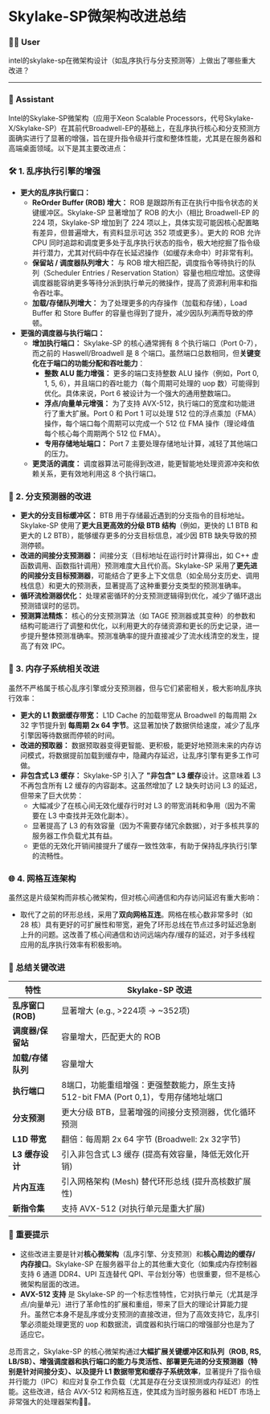 # Skylake-SP微架构改进总结

### 🧑‍💻 User

intel的skylake-sp在微架构设计（如乱序执行与分支预测等）上做出了哪些重大改进？

---

### 🤖 Assistant

Intel的Skylake-SP微架构（应用于Xeon Scalable Processors，代号Skylake-X/Skylake-SP）在其前代Broadwell-EP的基础上，在乱序执行核心和分支预测方面确实进行了显著的增强，旨在提升指令级并行度和整体性能，尤其是在服务器和高端桌面领域。以下是其主要改进点：

### 🛠 1. 乱序执行引擎的增强
*   **更大的乱序执行窗口：**
    *   **ReOrder Buffer (ROB) 增大：** ROB 是跟踪所有正在执行中指令状态的关键缓冲区。Skylake-SP 显著增加了 ROB 的大小（相比 Broadwell-EP 的 224 项，Skylake-SP 增加到了 224 项以上，具体实现可能因核心配置略有差异，但普遍增大，有资料显示可达 352 项或更多）。更大的 ROB 允许 CPU 同时追踪和调度更多处于乱序执行状态的指令，极大地挖掘了指令级并行潜力，尤其对代码中存在长延迟操作（如缓存未命中）时非常有利。
    *   **保留站 / 调度器队列增大：** 与 ROB 增大相匹配，调度指令等待执行的队列（Scheduler Entries / Reservation Station）容量也相应增加。这使得调度器能容纳更多等待分派到执行单元的微操作，提高了资源利用率和指令吞吐率。
    *   **加载/存储队列增大：** 为了处理更多的内存操作（加载和存储），Load Buffer 和 Store Buffer 的容量也得到了提升，减少因队列满而导致的停顿。
*   **更强的调度器与执行端口：**
    *   **增加执行端口：** Skylake-SP 的核心通常拥有 8 个执行端口（Port 0-7），而之前的 Haswell/Broadwell 是 8 个端口。虽然端口总数相同，但**关键变化在于端口的功能分配和吞吐能力**：
        *   **整数 ALU 能力增强：** 更多的端口支持整数 ALU 操作（例如，Port 0, 1, 5, 6），并且端口的吞吐能力（每个周期可处理的 uop 数）可能得到优化。具体来说，Port 6 被设计为一个强大的通用整数端口。
        *   **浮点/向量单元增强：** 为了支持 AVX-512，执行端口的宽度和功能进行了重大扩展。Port 0 和 Port 1 可以处理 512 位的浮点乘加（FMA）操作，每个端口每个周期可以完成一个 512 位 FMA 操作（理论峰值每个核心每个周期两个 512 位 FMA）。
        *   **专用存储地址端口：** Port 7 主要处理存储地址计算，减轻了其他端口的压力。
    *   **更灵活的调度：** 调度器算法可能得到改进，能更智能地处理资源冲突和依赖关系，更有效地利用这 8 个执行端口。

### 🎯 2. 分支预测器的改进
*   **更大的分支目标缓冲区：** BTB 用于存储最近遇到的分支指令的目标地址。Skylake-SP 使用了**更大且更高效的分级 BTB 结构**（例如，更快的 L1 BTB 和更大的 L2 BTB），能够缓存更多的分支目标信息，减少因 BTB 缺失导致的预测停顿。
*   **改进的间接分支预测器：** 间接分支（目标地址在运行时计算得出，如 C++ 虚函数调用、函数指针调用）预测难度大且代价高。Skylake-SP 采用了**更先进的间接分支目标预测器**，可能结合了更多上下文信息（如全局分支历史、调用栈信息）和更大的预测表，显著提高了这种重要分支类型的预测准确率。
*   **循环流检测器优化：** 处理紧密循环的分支预测逻辑得到优化，减少了循环退出预测错误时的惩罚。
*   **预测算法精炼：** 核心的分支预测算法（如 TAGE 预测器或其变种）的参数和结构可能进行了调整和优化，以利用更大的存储资源和更长的历史记录，进一步提升整体预测准确率。预测准确率的提升直接减少了流水线清空的发生，提高了有效 IPC。

### 🔗 3. 内存子系统相关改进
虽然不严格属于核心乱序引擎或分支预测器，但与它们紧密相关，极大影响乱序执行效率：
*   **更大的 L1 数据缓存带宽：** L1D Cache 的加载带宽从 Broadwell 的每周期 2x 32 字节提升到 **每周期 2x 64 字节**。这显著加快了数据供给速度，减少了乱序引擎因等待数据而停顿的时间。
*   **改进的预取器：** 数据预取器变得更智能、更积极，能更好地预测未来的内存访问模式，将数据提前加载到缓存中，隐藏内存延迟，让乱序引擎有更多工作可做。
*   **非包含式 L3 缓存：** Skylake-SP 引入了 **"非包含" L3 缓存**设计。这意味着 L3 不再包含所有 L2 缓存的内容副本。这虽然增加了 L2 缺失时访问 L3 的延迟，但带来了巨大优势：
    *   大幅减少了在核心间无效化缓存行时对 L3 的带宽消耗和争用（因为不需要在 L3 中查找并无效化副本）。
    *   显著提高了 L3 的有效容量（因为不需要存储冗余数据），对于多核共享的服务器工作负载尤其有益。
    *   更低的无效化开销间接提升了缓存一致性效率，有助于保持乱序执行引擎的流畅性。

### 🌐 4. 网格互连架构
虽然这是片级架构而非核心微架构，但对核心间通信和内存访问延迟有重大影响：
*   取代了之前的环形总线，采用了**双向网格互连**。网格在核心数非常多时（如 28 核）具有更好的可扩展性和带宽，避免了环形总线在节点过多时延迟急剧上升的问题。这改善了核心间通信和访问远端内存/缓存的延迟，对于多线程应用的乱序执行效率有积极影响。

### 📌 总结关键改进
| **特性**         | **Skylake-SP 改进**                                                                 |
|------------------|--------------------------------------------------------------------------------------|
| **乱序窗口 (ROB)** | 显著增大 (e.g., >224项 -> ~352项)                                                    |
| **调度器/保留站**  | 容量增大，匹配更大的 ROB                                                             |
| **加载/存储队列**  | 容量增大                                                                            |
| **执行端口**      | 8端口，功能重组增强：更强整数能力，原生支持 512-bit FMA (Port 0,1)，专用存储地址端口 |
| **分支预测**      | 更大分级 BTB，显著增强的间接分支预测器，优化循环预测                                 |
| **L1D 带宽**     | 翻倍：每周期 2x 64 字节 (Broadwell: 2x 32字节)                                      |
| **L3 缓存设计**   | 引入非包含式 L3 缓存 (提高有效容量，降低无效化开销)                                  |
| **片内互连**      | 引入网格架构 (Mesh) 替代环形总线 (提升高核数扩展性)                                  |
| **新指令集**      | 支持 AVX-512 (对执行单元是重大扩展)                                                  |

### 🚨 重要提示
*   这些改进主要是针对**核心微架构**（乱序引擎、分支预测）和**核心周边的缓存/内存接口**。Skylake-SP 在服务器平台上的其他重大变化（如集成内存控制器支持 6 通道 DDR4、UPI 互连替代 QPI、平台划分等）也很重要，但不是核心微架构层面的改进。
*   **AVX-512 支持** 是 Skylake-SP 的一个标志性特性，它对执行单元（尤其是浮点/向量单元）进行了革命性的扩展和重组，带来了巨大的理论计算能力提升。虽然它本身不是乱序或分支预测的直接改进，但为了高效支持它，乱序引擎必须能处理更宽的 uop 和数据流，调度器和执行端口的增强部分也是为了适应它。

总而言之，Skylake-SP 的核心微架构通过**大幅扩展关键缓冲区和队列（ROB, RS, LB/SB）、增强调度器和执行端口的能力与灵活性、部署更先进的分支预测器（特别是针对间接分支）、以及提升 L1 数据带宽和缓存子系统效率**，显著提升了指令级并行能力（IPC）和应对复杂工作负载（尤其是存在分支误预测或内存延迟）的性能。这些改进，结合 AVX-512 和网格互连，使其成为当时服务器和 HEDT 市场上非常强大的处理器架构💪🏻。